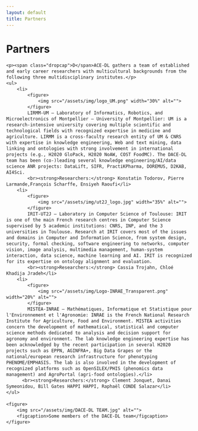 ```yaml
---
layout: default
title: Partners
---
```

<div class="post">
    <h1 class="pageTitle">Partners</h1>

    <p><span class="dropcap">D</span>ACE-DL gathers a team of established and early career researchers with multicultural backgrounds from the following three multidisciplinary institutes.</p>
    <ul>
        <li>
            <figure>
                <img src="/assets/img/logo_UM.png" width="30%" alt=""> 
            </figure>
            LIRMM-UM – Laboratory of Informatics, Robotics, and Microelectronics of Montpellier – University of Montpellier: UM is a research-intensive university covering multiple scientific and technological fields with recognized expertise in medicine and agriculture. LIRMM is a cross-faculty research entity of UM & CNRS with expertise in knowledge engineering, Web and text mining, data linking and ontologies with strong involvement in international projects (e.g., H2020 GloPack, H2020 NoAW, COST FoodMC). The DACE-DL team has been (co-)leading several knowledge engineering/AI/data science ANR projects: DataLift, SIFR, PractiKPharma, DOREMUS, D2KAB, AI4Sci.
            <br><strong>Researchers:</strong> Konstatin Todorov, Pierre Larmande,François Scharffe, Ensiyeh Raoufi</li>
        <li>
            <figure>
                <img src="/assets/img/ut2J_logo.jpg" width="35%" alt=""> 
            </figure> 
            IRIT-UT2J – Laboratory in Computer Science of Toulouse: IRIT is one of the main French research centres in Computer Science supervised by 5 academic institutions: CNRS, INP, and the 3 universities in Toulouse. Research at IRIT covers most of the issues and domains in Computer and Information Science, from system design, security, formal checking, software engineering to networks, computer vision, image analysis, multimedia management, human-system interaction, data science, machine learning and AI. IRIT is recognized for its expertise on ontology alignment and evaluation.
            <br><strong>Researchers:</strong> Cassia Trojahn, Chloé Khadija Jradeh</li>
        <li>
            <figure>
                <img src="/assets/img/Logo-INRAE_Transparent.png" width="20%" alt=""> 
            </figure>
            MISTEA-INRAE – Mathématiques, Informatique et Statistique pour l'Environnement et l'Agronomie: INRAE is the French National Research Institute for Agriculture, Food and Environment. MISTEA activities concern the development of mathematical, statistical and computer science methods dedicated to analysis and decision support for agronomy and environment. The lab knowledge engineering expertise has been acknowledged by the recent participation in several H2020 projects such as EPPN, AGINFRA+, Big Data Grapes or the national/european research infrastructure for phenotyping PHENOME/EMPHASIS. The lab is also involved in the development of recognized platforms such as OpenSILEX/PHIS (phenomics data management) and AgroPortal (agri-food ontologies).</li>
	      <br><strong>Researchers:</strong> Clement Jonquet, Danai Symeonidou, Bill Gates HAPPI HAPPI, Raphaël CONDE Salazar</li>
    </ul>    

    <figure>
        <img src="/assets/img/DACE-DL TEAM.jpg" alt=""> 
        <figcaption>Some members of the DACE-DL team</figcaption>
    </figure>
</div>
